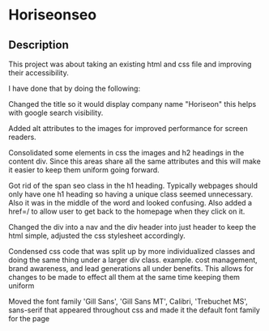 # Horiseonseo

## Description

This project was about taking an existing html and css file and improving their accessibility. 

I have done that by doing the following:

Changed the title so it would display company name "Horiseon" this helps with google search visibility. 

Added alt attributes to the images for improved performance for screen readers. 

Consolidated some elements in css the images and h2 headings in the content div. Since this areas share all the same attributes and this will make it easier to keep them uniform going forward.

Got rid of the span seo class in the h1 heading. Typically webpages should only have one h1 heading so having a unique class seemed unnecessary. Also it was in the middle of the word and looked confusing. Also added a href=/ to allow user to get back to the homepage when they click on it. 

Changed the div into a nav and the div header into just header to keep the html simple, adjusted the css stylesheet accordingly. 

Condensed css code that was split up by more individualized classes and doing the same thing under a larger div class. example. cost management, brand awareness, and lead generations all under benefits. This allows for changes to be made to effect all them at the same time keeping them uniform

Moved the font family 'Gill Sans', 'Gill Sans MT', Calibri, 'Trebuchet MS', sans-serif that appeared throughout css and made it the default font family for the page
